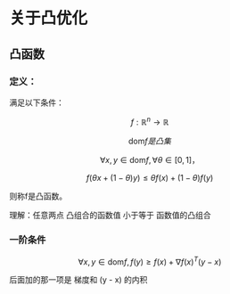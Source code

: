 # 关于凸优化

## 凸函数

### 定义：

满足以下条件：

$$
f: \mathbb{R}^n \rightarrow \mathbb{R}
$$

$$
\text{dom} f 是凸集
$$

$$
\forall x, y \in \text{dom} f, \forall \theta \in [0, 1]，
$$

$$
f(\theta x + (1 - \theta)y) \leq \theta f(x) + (1 - \theta) f(y)
$$

则称f是凸函数。

理解：任意两点 凸组合的函数值 小于等于 函数值的凸组合


### 一阶条件

$$
\forall x, y \in \text{dom} f, f(y) \geq f(x) + \nabla f(x)^T (y - x)
$$

后面加的那一项是 梯度和 (y - x) 的内积
